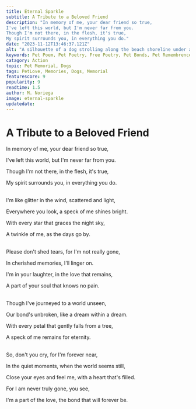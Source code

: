 ```yaml
---
title: Eternal Sparkle
subtitle: A Tribute to a Beloved Friend
description: "In memory of me, your dear friend so true,
I've left this world, but I'm never far from you.
Though I'm not there, in the flesh, it's true,
My spirit surrounds you, in everything you do."
date: "2023-11-12T13:46:37.121Z"
alt: "A silhouette of a dog strolling along the beach shoreline under a starry night sky."
keywords: Pet Poem, Pet Poetry, Free Poetry, Pet Bonds, Pet Remembrence
catagory: Action
topic: Pet Memorial, Dogs
tags: PetLove, Memories, Dogs, Memorial
featurescore: 9
popularity: 9
readtime: 1.5
author: M. Noriega
image: eternal-sparkle
updatedate:
---
```


# **A Tribute to a Beloved Friend**

In memory of me, your dear friend so true,

I've left this world, but I'm never far from you.

Though I'm not there, in the flesh, it's true,

My spirit surrounds you, in everything you do.

<br>I'm like glitter in the wind, scattered and light,

Everywhere you look, a speck of me shines bright.

With every star that graces the night sky,

A twinkle of me, as the days go by.

<br>Please don't shed tears, for I'm not really gone,

In cherished memories, I'll linger on.

I'm in your laughter, in the love that remains,

A part of your soul that knows no pain.

<br>Though I've journeyed to a world unseen,

Our bond's unbroken, like a dream within a dream.

With every petal that gently falls from a tree,

A speck of me remains for eternity.

<br>So, don't you cry, for I'm forever near,

In the quiet moments, when the world seems still,

Close your eyes and feel me, with a heart that's filled.

For I am never truly gone, you see,

I'm a part of the love, the bond that will forever be.
